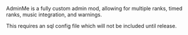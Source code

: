 AdminMe is a fully custom admin mod, allowing for multiple ranks, timed ranks, music integration, and warnings. 

This requires an sql config file which will not be included until release.
